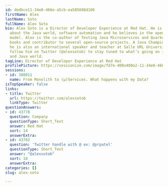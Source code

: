 ```yaml
---
id: dedbce11-34e0-466e-a5cb-ea585688d106
firstName: Alex
lastName: Soto
fullName: Alex Soto
bio: Alex Soto is a Director of Developer Experience at Red Hat. He is passionate
  about the Java world, software automation and he believes in the open-source software
  model. Alex is the co-author of Testing Java Microservices and Quarkus cookbook
  books and contributor to several open-source projects. A Java Champion since 2017,
  he is also an international speaker and teacher at Salle URL University. You can
  follow him on Twitter (@alexsotob) to stay tuned to what’s going on in Kubernetes
  and Java world.
tagLine: Director of Developer Experience at Red Hat
profilePicture: https://sessionize.com/image/fd7e-400o400o2-11-34e0-466e-a5cb-ea585688d106.4f3f7614-bc5e-4ccd-935a-1c3659eec5e8.jpg
sessions:
- id: 388011
  name: From Monolith to (µ)Services. What happens with my Data?
isTopSpeaker: false
links:
- title: Twitter
  url: https://twitter.com/alexsotob
  linkType: Twitter
questionAnswers:
- id: 43778
  question: Company
  questionType: Short_Text
  answer: Red Hat
  sort: 14
  answerExtra: 
- id: 43782
  question: 'Twitter handle with @ ex: @prpatel'
  questionType: Short_Text
  answer: "@alexsotob"
  sort: 18
  answerExtra: 
categories: []
slug: alex-soto

---
```

